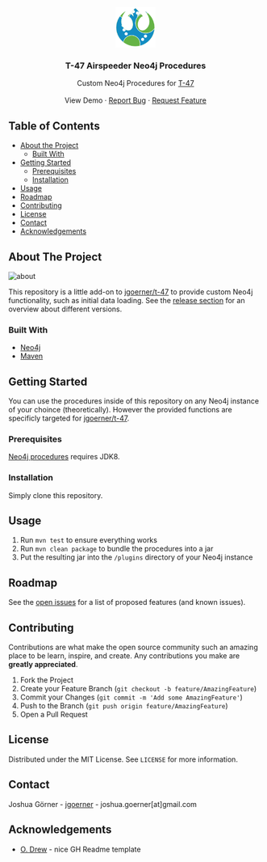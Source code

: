 <!-- PROJECT LOGO -->
<br />
<p align="center">
  <a href="https://github.com/jgoerner/t-47-procedures">
    <img src="images/logo.png" alt="Logo" width="80" height="80">
  </a>

  <h3 align="center">T-47 Airspeeder Neo4j Procedures</h3>

  <p align="center">
    Custom Neo4j Procedures for <a href="https://github.com/jgoerner/t-47">T-47</a>
    <br />
    <br />
    <!--a href=""-->View Demo<!--/a-->
    ·
    <a href="https://github.com/jgoerner/t-47-procedures/issues">Report Bug</a>
    ·
    <a href="https://github.com/jgoerner/t-47-procedures/issues">Request Feature</a>
  </p>
</p>



<!-- TABLE OF CONTENTS -->
## Table of Contents

* [About the Project](#about-the-project)
  * [Built With](#built-with)
* [Getting Started](#getting-started)
  * [Prerequisites](#prerequisites)
  * [Installation](#installation)
* [Usage](#usage)
* [Roadmap](#roadmap)
* [Contributing](#contributing)
* [License](#license)
* [Contact](#contact)
* [Acknowledgements](#acknowledgements)



<!-- ABOUT THE PROJECT -->
## About The Project

![about](images/about.gif)

This repository is a little add-on to [jgoerner/t-47](https://github.com/jgoerner/t-47/) to provide custom Neo4j functionality, such as initial data loading.
See the [release section](https://github.com/jgoerner/t-47-procedures/releases) for an overview about different versions.

### Built With
* [Neo4j](https://neo4j.com/)
* [Maven](https://maven.apache.org/)



<!-- GETTING STARTED -->
## Getting Started

You can use the procedures inside of this repository on any Neo4j instance of your choince (theoretically).
However the provided functions are specificly targeted for [jgoerner/t-47](https://github.com/jgoerner/t-47/).

### Prerequisites

[Neo4j procedures](https://neo4j.com/developer/java/#neo4j-java) requires JDK8. 

### Installation

Simply clone this repository.

<!-- USAGE EXAMPLES -->
## Usage

1. Run `mvn test` to ensure everything works
2. Run `mvn clean package` to bundle the procedures into a jar
3. Put the resulting jar into the `/plugins` directory of your Neo4j instance



<!-- ROADMAP -->
## Roadmap

See the [open issues](https://github.com/jgoerner/t-47-procedures/issues) for a list of proposed features (and known issues).



<!-- CONTRIBUTING -->
## Contributing

Contributions are what make the open source community such an amazing place to be learn, inspire, and create. Any contributions you make are **greatly appreciated**.

1. Fork the Project
2. Create your Feature Branch (`git checkout -b feature/AmazingFeature`)
3. Commit your Changes (`git commit -m 'Add some AmazingFeature'`)
4. Push to the Branch (`git push origin feature/AmazingFeature`)
5. Open a Pull Request



<!-- LICENSE -->
## License

Distributed under the MIT License. See `LICENSE` for more information.



<!-- CONTACT -->
## Contact

Joshua Görner - [jgoerner](https://www.linkedin.com/in/jgoerner/) - joshua.goerner[at]gmail.com



<!-- ACKNOWLEDGEMENTS -->
## Acknowledgements
* [O. Drew](https://github.com/othneildrew/Best-README-Template) - nice GH Readme template
